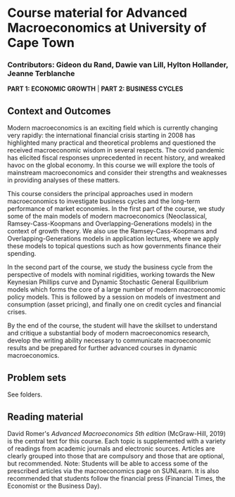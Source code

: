 # Course material for Advanced Macroeconomics at University of Cape Town
### Contributors: Gideon du Rand, Dawie van Lill, Hylton Hollander, Jeanne Terblanche

**PART 1: ECONOMIC GROWTH** | **PART 2: BUSINESS CYCLES**

## Context and Outcomes

Modern macroeconomics is an exciting field which is currently changing very rapidly: the international financial crisis starting in 2008 has highlighted many practical and theoretical problems and questioned the received macroeconomic wisdom in several respects. The covid pandemic has elicited fiscal responses unprecedented in recent history, and wreaked havoc on the global economy. In this course we will explore the tools of mainstream macroeconomics and consider their strengths and weaknesses in providing analyses of these matters.

This course considers the principal approaches used in modern macroeconomics to investigate business cycles and the long-term performance of market economies. In the first part of the course, we study some of the main models of modern macroeconomics (Neoclassical, Ramsey-Cass-Koopmans and Overlapping-Generations models) in the context of growth theory. We also use the Ramsey-Cass-Koopmans and Overlapping-Generations models in application lectures, where we apply these models to topical questions such as how governments finance their spending.

In the second part of the course, we study the business cycle from the perspective of models with nominal rigidities, working towards the New Keynesian Phillips curve and Dynamic Stochastic General Equilibrium models which forms the core of a large number of modern macroeconomic policy models. This is followed by a session on models of investment and consumption (asset pricing), and finally one on credit cycles and financial crises.

By the end of the course, the student will have the skillset to understand and critique a substantial body of modern macroeconomics research, develop the writing ability necessary to communicate macroeconomic results and be prepared for further advanced courses in dynamic macroeconomics.

## Problem sets

See folders.

## Reading material

David Romer's *Advanced Macroeconomics 5th edition* (McGraw-Hill, 2019) is the central text for this course. Each topic is supplemented with a variety of readings from academic journals and electronic sources. Articles are clearly grouped into those that are compulsory and those that are optional, but recommended. Note: Students will be able to access some of the prescribed articles via the macroeconomics page on SUNLearn. It is also recommended that students follow the financial press (Financial Times, the Economist or the Business Day).